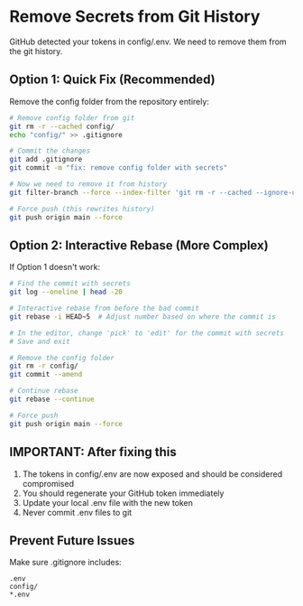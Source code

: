 # Remove Secrets from Git History

GitHub detected your tokens in config/.env. We need to remove them from the git history.

## Option 1: Quick Fix (Recommended)
Remove the config folder from the repository entirely:

```bash
# Remove config folder from git
git rm -r --cached config/
echo "config/" >> .gitignore

# Commit the changes
git add .gitignore
git commit -m "fix: remove config folder with secrets"

# Now we need to remove it from history
git filter-branch --force --index-filter 'git rm -r --cached --ignore-unmatch config/' --prune-empty --tag-name-filter cat -- --all

# Force push (this rewrites history)
git push origin main --force
```

## Option 2: Interactive Rebase (More Complex)
If Option 1 doesn't work:

```bash
# Find the commit with secrets
git log --oneline | head -20

# Interactive rebase from before the bad commit
git rebase -i HEAD~5  # Adjust number based on where the commit is

# In the editor, change 'pick' to 'edit' for the commit with secrets
# Save and exit

# Remove the config folder
git rm -r config/
git commit --amend

# Continue rebase
git rebase --continue

# Force push
git push origin main --force
```

## IMPORTANT: After fixing this
1. The tokens in config/.env are now exposed and should be considered compromised
2. You should regenerate your GitHub token immediately
3. Update your local .env file with the new token
4. Never commit .env files to git

## Prevent Future Issues
Make sure .gitignore includes:
```
.env
config/
*.env
```
